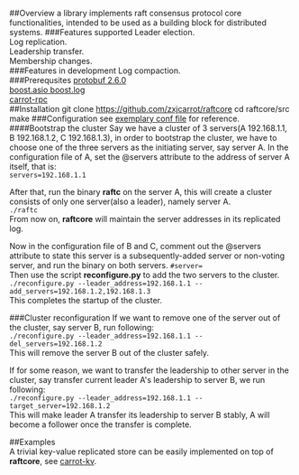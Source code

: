 ##Overview
a library implements raft consensus protocol core functionalities, intended to be used as a building block for distributed systems.
###Features supported
Leader election.  
Log replication.  
Leadership transfer.   
Membership changes.   
###Features in development
Log compaction.  
###Prerequsites
[protobuf 2.6.0](https://developers.google.com/protocol-buffers/)  
[boost.asio boost.log](http://www.boost.org/users/history/version_1_57_0.html)  
[carrot-rpc](https://github.com/zxjcarrot/carrot-rpc)  
##Installation
    git clone https://github.com/zxjcarrot/raftcore
    cd raftcore/src
    make
###Configuration
see [exemplary conf file](https://github.com/zxjcarrot/raftcore/blob/master/src/raft.conf) for reference.
####Bootstrap the cluster
Say we have a cluster of 3 servers(A 192.168.1.1, B 192.168.1.2, C 192.168.1.3), in order to bootstrap the cluster, we have to choose one of the three servers as the initiating server, say server A.
In the configuration file of A, set the @servers attribute to the address of server A itself,  that is:  
    ```servers=192.168.1.1 ```  

After that, run the binary **raftc** on the server A, this will create a cluster consists of only one server(also a leader), namely server A.  
    ```./raftc```  
From now on, **raftcore** will maintain the server addresses in its replicated log.  

Now in the configuration file of B and C, comment out the @servers attribute to state this server is a subsequently-added server or non-voting server, and run the binary on both servers.
    ```#server=```  
Then use the script **reconfigure.py** to add the two servers to the cluster.  
    ```./reconfigure.py --leader_address=192.168.1.1 --add_servers=192.168.1.2,192.168.1.3```  
This completes the startup of the cluster.  

###Cluster reconfiguration
If we want to remove one of the server out of the cluster, say server B, run following:  
    ```./reconfigure.py --leader_address=192.168.1.1 --del_servers=192.168.1.2```  
This will remove the server B out of the cluster safely.  

If for some reason, we want to transfer the leadership to other server in the cluster, say transfer current leader A's leadership to server B, we run following:  
    ```./reconfigure.py --leader_address=192.168.1.1 --target_server=192.168.1.2```  
This will make leader A transfer its leadership to server B stably, A will become a follower once the transfer is complete.  

##Examples  
A trivial key-value replicated store can be easily implemented on top of **raftcore**, see [carrot-kv](https://github.com/zxjcarrot/raftcore/tree/master/examples/carrot-kv).
